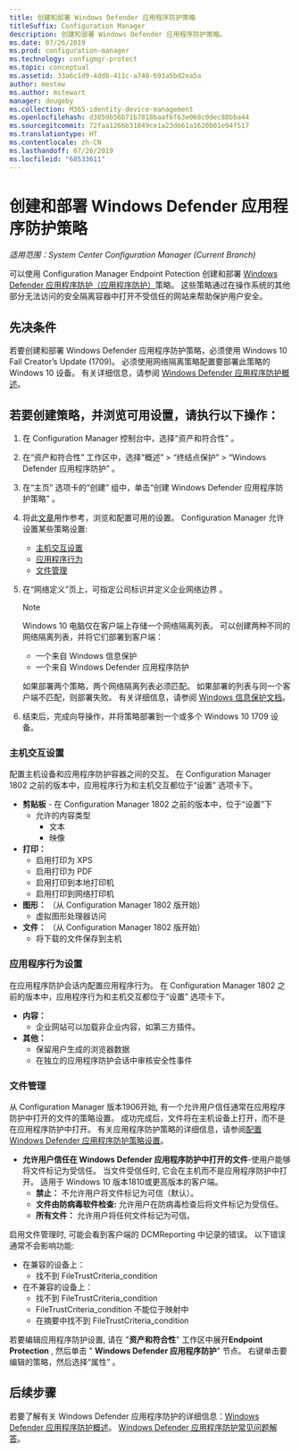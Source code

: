 ```yaml
---
title: 创建和部署 Windows Defender 应用程序防护策略
titleSuffix: Configuration Manager
description: 创建和部署 Windows Defender 应用程序防护策略。
ms.date: 07/26/2019
ms.prod: configuration-manager
ms.technology: configmgr-protect
ms.topic: conceptual
ms.assetid: 33a6c1d9-4dd8-411c-a748-693a5bd2ea5a
author: mestew
ms.author: mstewart
manager: dougeby
ms.collection: M365-identity-device-management
ms.openlocfilehash: d3859b56b71b7818baaf6f63e068c0dec80bba44
ms.sourcegitcommit: 72faa1266b31849ce1a23d661a1620b01e94f517
ms.translationtype: HT
ms.contentlocale: zh-CN
ms.lasthandoff: 07/26/2019
ms.locfileid: "68533611"
---
```

# <a name="create-and-deploy-windows-defender-application-guard-policy"></a>创建和部署 Windows Defender 应用程序防护策略

*适用范围：System Center Configuration Manager (Current Branch)*
<!-- 1351960 -->  
可以使用 Configuration Manager Endpoint Potection 创建和部署 [Windows Defender 应用程序防护（应用程序防护）](https://docs.microsoft.com/windows/threat-protection/windows-defender-application-guard/wd-app-guard-overview)策略。 这些策略通过在操作系统的其他部分无法访问的安全隔离容器中打开不受信任的网站来帮助保护用户安全。

## <a name="prerequisites"></a>先决条件

若要创建和部署 Windows Defender 应用程序防护策略，必须使用 Windows 10 Fall Creator’s Update (1709)。 必须使用网络隔离策略配置要部署此策略的 Windows 10 设备。 有关详细信息，请参阅 [Windows Defender 应用程序防护概述](https://docs.microsoft.com/windows/threat-protection/windows-defender-application-guard/wd-app-guard-overview)。

## <a name="create-a-policy-and-to-browse-the-available-settings"></a>若要创建策略，并浏览可用设置，请执行以下操作：

1. 在 Configuration Manager 控制台中，选择“资产和符合性”  。
2. 在“资产和符合性”  工作区中，选择“概述”   > “终结点保护”   > “Windows Defender 应用程序防护”  。
3. 在“主页”  选项卡的“创建”  组中，单击“创建 Windows Defender 应用程序防护策略”  。
4. 将此[文章](https://docs.microsoft.com/windows/security/threat-protection/windows-defender-application-guard/configure-wd-app-guard)用作参考，浏览和配置可用的设置。 Configuration Manager 允许设置某些策略设置:
   - [主机交互设置](#bkmk_HIS)
   - [应用程序行为](#bkmk_ABS)
   - [文件管理](#bkmk_FM)
5. 在“网络定义”页上，可指定公司标识并定义企业网络边界  。

    > [!NOTE]
    > Windows 10 电脑仅在客户端上存储一个网络隔离列表。 可以创建两种不同的网络隔离列表，并将它们部署到客户端：
    >
    >  - 一个来自 Windows 信息保护
    >  - 一个来自 Windows Defender 应用程序防护
    >
    > 如果部署两个策略，两个网络隔离列表必须匹配。 如果部署的列表与同一个客户端不匹配，则部署失败。 有关详细信息，请参阅 [Windows 信息保护文档](https://docs.microsoft.com/windows/threat-protection/windows-information-protection/create-wip-policy-using-sccm)。

6. 结束后，完成向导操作，并将策略部署到一个或多个 Windows 10 1709 设备。

### <a name="bkmk_HIS"></a> 主机交互设置

配置主机设备和应用程序防护容器之间的交互。 在 Configuration Manager 1802 之前的版本中，应用程序行为和主机交互都位于“设置”  选项卡下。

- **剪贴板** - 在 Configuration Manager 1802 之前的版本中，位于“设置”下
  - 允许的内容类型
    - 文本
    - 映像
- **打印：**
  - 启用打印为 XPS
  - 启用打印为 PDF
  - 启用打印到本地打印机
  - 启用打印到网络打印机
- **图形：** （从 Configuration Manager 1802 版开始）
  - 虚拟图形处理器访问
- **文件：** （从 Configuration Manager 1802 版开始）
  - 将下载的文件保存到主机

### <a name="bkmk_ABS"></a> 应用程序行为设置

在应用程序防护会话内配置应用程序行为。 在 Configuration Manager 1802 之前的版本中，应用程序行为和主机交互都位于“设置”  选项卡下。

- **内容：**
  - 企业网站可以加载非企业内容，如第三方插件。
- **其他：**
  - 保留用户生成的浏览器数据
  - 在独立的应用程序防护会话中审核安全性事件

### <a name="bkmk_FM"></a> 文件管理
<!--3555858-->
从 Configuration Manager 版本1906开始, 有一个允许用户信任通常在应用程序防护中打开的文件的策略设置。 成功完成后，文件将在主机设备上打开，而不是在应用程序防护中打开。 有关应用程序防护策略的详细信息，请参阅[配置 Windows Defender 应用程序防护策略设置](https://docs.microsoft.com/windows/security/threat-protection/windows-defender-application-guard/configure-wd-app-guard)。

- **允许用户信任在 Windows Defender 应用程序防护中打开的文件**-使用户能够将文件标记为受信任。 当文件受信任时, 它会在主机而不是应用程序防护中打开。 适用于 Windows 10 版本1810或更高版本的客户端。
  - **禁止：** 不允许用户将文件标记为可信（默认）。
  - **文件由防病毒软件检查:** 允许用户在防病毒检查后将文件标记为受信任。
  - **所有文件：** 允许用户将任何文件标记为可信。

启用文件管理时, 可能会看到客户端的 DCMReporting 中记录的错误。 以下错误通常不会影响功能: <!--4619457-->

- 在兼容的设备上：
  - 找不到 FileTrustCriteria_condition
- 在不兼容的设备上：
  - 找不到 FileTrustCriteria_condition
  - FileTrustCriteria_condition 不能位于映射中
  - 在摘要中找不到 FileTrustCriteria_condition

若要编辑应用程序防护设置, 请在 "**资产和符合性**" 工作区中展开**Endpoint Protection** , 然后单击 " **Windows Defender 应用程序防护**" 节点。 右键单击要编辑的策略，然后选择“属性”  。

## <a name="next-steps"></a>后续步骤

若要了解有关 Windows Defender 应用程序防护的详细信息：[Windows Defender 应用程序防护概述](https://docs.microsoft.com/windows/security/threat-protection/windows-defender-application-guard/wd-app-guard-overview)。
[Windows Defender 应用程序防护常见问题解答](https://docs.microsoft.com/windows/security/threat-protection/windows-defender-application-guard/faq-wd-app-guard)。
